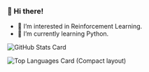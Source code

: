 ### 👋 Hi there!
- 👀 I’m interested in Reinforcement Learning.
- 🌱 I’m currently learning Python.

![GitHub Stats Card](https://github-readme-stats.vercel.app/api?username=astrfo&count_private=true&show_icons=true&theme=dark)

![Top Languages Card (Compact layout)](https://github-readme-stats.vercel.app/api/top-langs/?username=astrfo&layout=compact&theme=dark)



<!---
astrfo/astrfo is a ✨ special ✨ repository because its `README.md` (this file) appears on your GitHub profile.
You can click the Preview link to take a look at your changes.
--->
